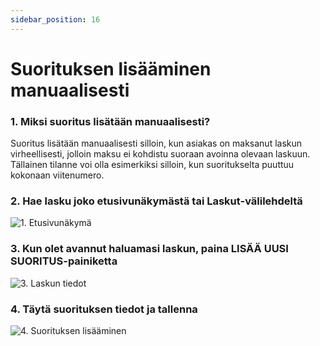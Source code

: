 ```yaml
---
sidebar_position: 16
---
```


# Suorituksen lisääminen manuaalisesti

### 1. Miksi suoritus lisätään manuaalisesti?

Suoritus lisätään manuaalisesti silloin, kun asiakas on maksanut laskun virheellisesti, jolloin maksu ei kohdistu suoraan avoinna olevaan laskuun. Tällainen tilanne voi olla esimerkiksi silloin, kun suoritukselta puuttuu kokonaan viitenumero.

### 2. Hae lasku joko etusivunäkymästä tai Laskut-välilehdeltä

![1. Etusivunäkymä](/img/pikaohjeet/hyvityslasku1.png)

### 3. Kun olet avannut haluamasi laskun, paina LISÄÄ UUSI SUORITUS-painiketta

![3. Laskun tiedot](/img/pikaohjeet/Suorituksen_liittaminen3.png)

### 4. Täytä suorituksen tiedot ja tallenna

![4. Suorituksen lisääminen](/img/pikaohjeet/Suorituksen_liittaminen4.png)